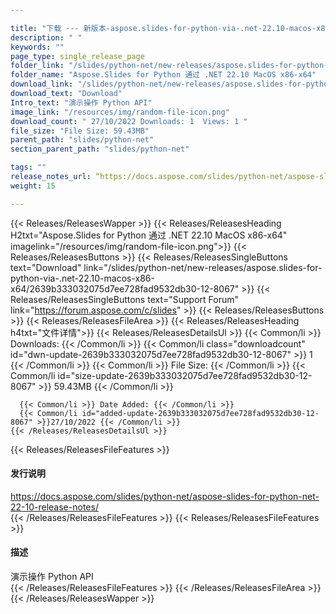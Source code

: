 ```yaml
---

title: "下载 --- 新版本-aspose.slides-for-python-via-.net-22.10-macos-x86-x64"
description: " "
keywords: ""
page_type: single_release_page
folder_link: "/slides/python-net/new-releases/aspose.slides-for-python-via-.net-22.10-macos-x86-x64/"
folder_name: "Aspose.Slides for Python 通过 .NET 22.10 MacOS x86-x64"
download_link: "/slides/python-net/new-releases/aspose.slides-for-python-via-.net-22.10-macos-x86-x64/2639b333032075d7ee728fad9532db30-12-8067"
download_text: "Download"
Intro_text: "演示操作 Python API"
image_link: "/resources/img/random-file-icon.png"
download_count: " 27/10/2022 Downloads: 1  Views: 1 "
file_size: "File Size: 59.43MB"
parent_path: "slides/python-net"
section_parent_path: "slides/python-net"

tags: ""
release_notes_url: “https://docs.aspose.com/slides/python-net/aspose-slides-for-python-net-22-10-release-notes/”
weight: 15

---
```


{{< Releases/ReleasesWapper >}}
  {{< Releases/ReleasesHeading H2txt="Aspose.Slides for Python 通过 .NET 22.10 MacOS x86-x64" imagelink="/resources/img/random-file-icon.png">}}
  {{< Releases/ReleasesButtons >}}
    {{< Releases/ReleasesSingleButtons text="Download" link="/slides/python-net/new-releases/aspose.slides-for-python-via-.net-22.10-macos-x86-x64/2639b333032075d7ee728fad9532db30-12-8067" >}}
    {{< Releases/ReleasesSingleButtons text="Support Forum" link="https://forum.aspose.com/c/slides" >}}
  {{< Releases/ReleasesButtons >}}
  {{< Releases/ReleasesFileArea >}}
    {{< Releases/ReleasesHeading h4txt="文件详情">}}
    {{< Releases/ReleasesDetailsUl >}}
      {{< Common/li >}} Downloads: {{< /Common/li >}}
      {{< Common/li class="downloadcount" id="dwn-update-2639b333032075d7ee728fad9532db30-12-8067" >}} 1 {{< /Common/li >}}
      {{< Common/li >}} File Size: {{< /Common/li >}}
      {{< Common/li id="size-update-2639b333032075d7ee728fad9532db30-12-8067" >}} 59.43MB {{< /Common/li >}}

      {{< Common/li >}} Date Added: {{< /Common/li >}}
      {{< Common/li id="added-update-2639b333032075d7ee728fad9532db30-12-8067" >}}27/10/2022 {{< /Common/li >}}
    {{< /Releases/ReleasesDetailsUl >}}

  {{< Releases/ReleasesFileFeatures >}}
      <h4>发行说明</h4><div><a href='https://docs.aspose.com/slides/python-net/aspose-slides-for-python-net-22-10-release-notes/'>https://docs.aspose.com/slides/python-net/aspose-slides-for-python-net-22-10-release-notes/</a></div>
  {{< /Releases/ReleasesFileFeatures >}}
  {{< Releases/ReleasesFileFeatures >}}
      <h4>描述</h4><div class="HTMLDescription">演示操作 Python API</div>
  {{< /Releases/ReleasesFileFeatures >}}
 {{< /Releases/ReleasesFileArea >}}
{{< /Releases/ReleasesWapper >}}



